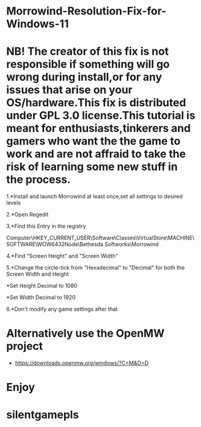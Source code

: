 # Morrowind-Resolution-Fix-for-Windows-11

# NB! The creator of this fix is not responsible if something will go wrong during install,or for any issues that arise on your OS/hardware.This fix is distributed under GPL 3.0 license.This tutorial is meant for enthusiasts,tinkerers and gamers who want the the game to work and are not affraid to take the risk of learning some new stuff in the process.

1.*Install and launch Morrowind at least once,set all settings to desired levels

2.*Open Regedit

3.*Find this Entry in the registry 

Computer\HKEY_CURRENT_USER\Software\Classes\VirtualStore\MACHINE\SOFTWARE\WOW6432Node\Bethesda Softworks\Morrowind

4.*Find "Screen Height" and "Screen Width"

5.*Change the circle-tick from "Hexadecimal" to "Decimal" for both the Screen Width and Height

*Set Height Decimal to 1080

*Set Width Decimal to 1920

6.*Don't modify any game settings after that

# Alternatively use the OpenMW project
* https://downloads.openmw.org/windows/?C=M&O=D

# Enjoy
# silentgamepls
